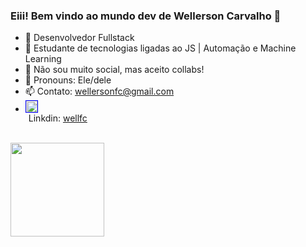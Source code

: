 ### Eiii! Bem vindo ao mundo dev de Wellerson Carvalho 👋

- 🔭 Desenvolvedor Fullstack
- 🌱 Estudante de tecnologias ligadas ao JS | Automação e Machine Learning
- 👯 Não sou muito social, mas aceito collabs! 
- 💫 Pronouns: Ele/dele
- 📫 Contato: wellersonfc@gmail.com 
-  <a href="https://www.linkedin.com/in/wellfc/" target="_blank"> <img src="https://cdn.jsdelivr.net/gh/devicons/devicon@latest/icons/linkedin/linkedin-original.svg" alt="LinkedIn Icon" style="width: 18px; height: 18px; border: 1px solid blue;"></a> <div style="margin-left:5px"> Linkdin: <a href="https://www.linkedin.com/in/wellfc/" target="_blank">wellfc</div></a>

<br>
<div>
  <img height="150em" src="https://github-readme-stats.vercel.app/api/top-langs/?username=anuraghazra&layout=compact"
</div>

  ##
